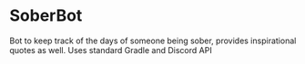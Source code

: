 # SoberBot
Bot to keep track of the days of someone being sober, provides inspirational quotes as well.
Uses standard Gradle and Discord API
